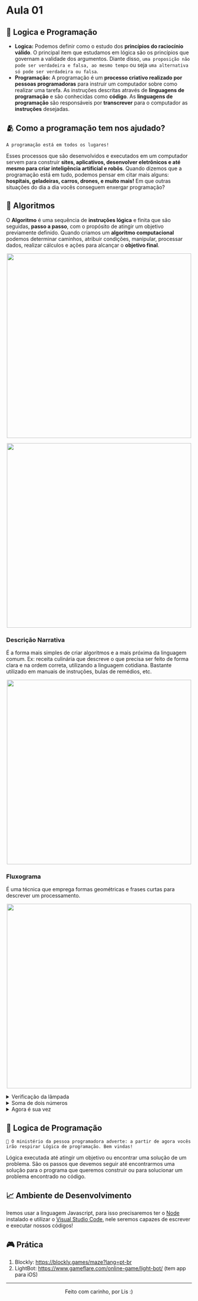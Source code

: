 # Aula 01

## 🤔 Logica e Programação

- <b>Logica:</b> Podemos definir como o estudo dos <b>princípios do raciocínio válido</b>. O principal item que estudamos em lógica são os princípios que governam a validade dos argumentos. Diante disso, `uma proposição não pode ser verdadeira e falsa, ao mesmo tempo` ou seja `uma alternativa só pode ser verdadeira ou falsa`.
- <b>Programação:</b> A programação é um <b>processo criativo realizado por pessoas programadoras</b> para instruir um computador sobre como realizar uma tarefa. As instruções descritas através de <b>linguagens de programação</b> e são conhecidas como <b>código</b>. As <b>linguagens de programação</b> são responsáveis por <b>transcrever</b> para o computador as <b>instruções</b> desejadas.

## 🫂 Como a programação tem nos ajudado?

`A programação está em todos os lugares!`

Esses processos que são desenvolvidos e executados em um computador servem para construir <b>sites, aplicativos, desenvolver eletrônicos e até mesmo para criar inteligência artificial e robôs</b>. Quando dizemos que a programação está em tudo, podemos pensar em citar mais alguns: <b>hospitais, geladeiras, carros, drones, e muito mais!</b> Em que outras situações do dia a dia vocês conseguem enxergar programação?

## 🎯 Algoritmos

O <b>Algoritmo</b> é uma sequência de <b>instruções lógica</b> e finita que são seguidas, <b>passo a passo</b>, com o propósito de atingir um objetivo previamente definido. Quando criamos um <b>algoritmo computacional</b> podemos determinar caminhos, atribuir condições, manipular, processar dados, realizar cálculos e ações para alcançar o <b>objetivo final</b>.

  <p align="center">
    <a href="https://www.youtube.com/watch?v=I8IK-yRmtP8" target="_blank">
      <img src="https://camo.githubusercontent.com/9a1f9c8217f748c84d3e52a5394d6cc6a1125c9b9f2fcdae8ef986cd070af0d1/68747470733a2f2f64726976652e676f6f676c652e636f6d2f75633f6578706f72743d646f776e6c6f61642669643d317141566c6c4771744f6f515646516f5950624442526d546b5950637763507467" width="500"/>
      </a>
  </p>
  
  <p align="center">
    <img src="https://camo.githubusercontent.com/133b8c200dcb3ddba0ed9a137aef74f30f214992ef24da5f3f33797111b481ac/68747470733a2f2f64726976652e676f6f676c652e636f6d2f75633f6578706f72743d646f776e6c6f61642669643d3150675a53796c655147796a685f784e6148497838536e744b4f33444c4b706a57" width="500"/>
</p>

### Descrição Narrativa

É a forma mais simples de criar algoritmos e a mais próxima da linguagem comum. Ex: receita culinária que descreve o que precisa ser feito de forma clara e na ordem correta, utilizando a linguagem cotidiana. Bastante utilizado em manuais de instruções, bulas de remédios, etc.

  <p align="center">
    <img src="https://slideplayer.com.br/slide/3155128/11/images/5/Descri%C3%A7%C3%A3o+Narrativa+Afrouxar+ligeiramente+as+porcas%3B.jpg" width="500"/>
  </p>

### Fluxograma

É uma técnica que emprega formas geométricas e frases curtas para descrever um processamento.

  <p align="center">
    <img src="https://blogger.googleusercontent.com/img/b/R29vZ2xl/AVvXsEiJWIE976dHQKWDQ5NT6CZdnmFdLpkmJkKLRHcAw1gnUNxLK3rxa7Wdp0vkc2-tanUCruIFH4dojMPzigr9TGvpx6a2UGLG-v00Hv6kOiqBOKNyW0RSwMVTCi6UGVZHnQl9Ktm7tOY-rw/s1600/simbologia.png" width=500>
  </p>

<details>
  <summary>Verificação da lâmpada</summary>
  
  <p align="center">
    <img src="https://camo.githubusercontent.com/45daf4b791d05b89e702b202cb817705bdc20c906693a2c1890860fb56d86f2e/68747470733a2f2f64726976652e676f6f676c652e636f6d2f75633f6578706f72743d646f776e6c6f61642669643d31773734726b6734535478396338636a56554733354f4e44623542432d72526f45" width="300"/>
  </p>

</details>

<details>
  <summary>Soma de dois números</summary>
  
  <p align="center">
    <img src="https://camo.githubusercontent.com/74ecde5638b13f2edf4c4da6b431ba92e81045f67f952acece7aa0feb478bcbb/68747470733a2f2f64726976652e676f6f676c652e636f6d2f75633f6578706f72743d646f776e6c6f61642669643d314a574d68652d495749436e66485f70396f57585f6452584c6372584f70303766" width="500"/>
  </p>

</details>

<details>
  <summary>Agora é sua vez</summary>

`Crie um algoritmo de maneira narrativa para descrever a sua sequência de passos para beber uma coca cola de lata. Esta lata está na sua frente em cima da mesa.`

[:)](https://apps.univesp.br/novotec/raciocinando-a-logica/assets/latinha2.png)

</details>

## 🤯 Logica de Programação

`💫 O ministério da pessoa programadora adverte: a partir de agora vocês irão respirar Lógica de programação. Bem vindas!`

Lógica executada até atingir um objetivo ou encontrar uma solução de um problema. São os passos que devemos seguir até encontrarmos uma solução para o programa que queremos construir ou para solucionar um problema encontrado no código.

## 📈 Ambiente de Desenvolvimento

Iremos usar a linguagem Javascript, para isso precisaremos ter o [Node](https://nodejs.org/en/download) instalado e utilizar o [Visual Studio Code](https://code.visualstudio.com/), nele seremos capazes de escrever e executar nossos códigos!

## 🎮 Prática

1. Blockly: https://blockly.games/maze?lang=pt-br
2. LightBot: https://www.gameflare.com/online-game/light-bot/ (tem app para iOS)

---

<p align="center">
  Feito com carinho, por Lis :)
</p>
